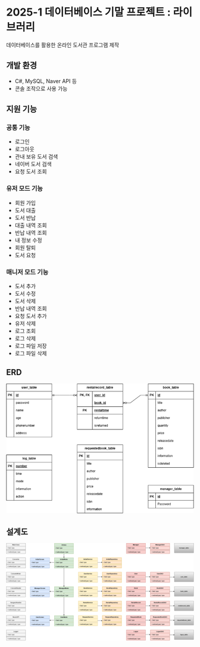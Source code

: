 # 2025-1 데이터베이스 기말 프로젝트 : 라이브러리
데이터베이스를 활용한 온라인 도서관 프로그램 제작

## 개발 환경
- C#, MySQL, Naver API 등
- 콘솔 조작으로 사용 가능

## 지원 기능

### 공통 기능
- 로그인
- 로그아웃
- 관내 보유 도서 검색
- 네이버 도서 검색
- 요청 도서 조회

### 유저 모드 기능
- 회원 가입
- 도서 대출
- 도서 반납
- 대출 내역 조회
- 반납 내역 조회
- 내 정보 수정
- 회원 탈퇴
- 도서 요청

### 매니저 모드 기능
- 도서 추가
- 도서 수정
- 도서 삭제
- 반납 내역 조회
- 요청 도서 추가
- 유저 삭제
- 로그 조회
- 로그 삭제
- 로그 파일 저장
- 로그 파일 삭제

## ERD
![](etc\ERD.png)

## 설계도
![](etc\SystemArchitecture.png)